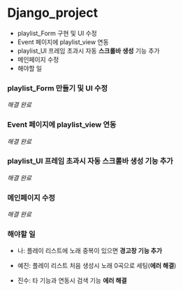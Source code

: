 # Django_project

* playlist_Form 구현 및 UI 수정
* Event 페이지에 playlist_view 연동
* playlist_UI 프레임 초과시 자동 **스크롤바 생성** 기능 추가
* 메인페이지 수정
* 해야할 일



### playlist_Form 만들기 및 UI 수정

*해결 완료*



### Event 페이지에 playlist_view 연동

*해결 완료*



### playlist_UI 프레임 초과시 자동 **스크롤바 생성** 기능 추가

*해결 완료*



### 메인페이지 수정

*해결 완료*



### 해야할 일

* 나: 플레이 리스트에 노래 중복이 있으면 **경고창 기능 추가**

* 예진: 플레이 리스트 처음 생성시 노래 0곡으로 세팅(**에러 해결**)
* 진수: 타 기능과 연동시 검색 기능 **에러 해결**

